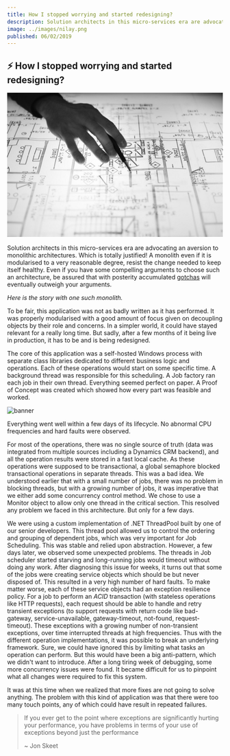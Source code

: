 ```yaml
---
title: How I stopped worrying and started redesigning?
description: Solution architects in this micro-services era are advocating an aversion to monolithic architectures. Here is the story with one such monolith.
image: ../images/nilay.png
published: 06/02/2019
---
```


## ⚡ How I stopped worrying and started redesigning?

![banner](../images/banner.jpeg)

Solution architects in this micro-services era are advocating an aversion to monolithic architectures. Which is totally justified! A monolith even if it is modularised to a very reasonable degree, resist the change needed to keep itself healthy. Even if you have some compelling arguments to choose such an architecture, be assured that with posterity accumulated [gotchas](https://www.urbandictionary.com/define.php?term=gotcha) will eventually outweigh your arguments.


*Here is the story with one such monolith.*

To be fair, this application was not as badly written as it has performed. It was properly modularised with a good amount of focus given on decoupling objects by their role and concerns. In a simpler world, it could have stayed relevant for a really long time. But sadly, after a few months of it being live in production, it has to be and is being redesigned.

The core of this application was a self-hosted Windows process with separate class libraries dedicated to different business logic and operations. Each of these operations would start on some specific time. A background thread was responsible for this scheduling. A Job factory ran each job in their own thread. Everything seemed perfect on paper. A Proof of Concept was created which showed how every part was feasible and worked.

![banner](https://cdn-images-1.medium.com/max/1600/0*jzTfbstmjQZ8UFSn.png)

Everything went well within a few days of its lifecycle. No abnormal CPU frequencies and hard faults were observed.

For most of the operations, there was no single source of truth (data was integrated from multiple sources including a Dynamics CRM backend), and all the operation results were stored in a fast local cache. As these operations were supposed to be transactional, a global semaphore blocked transactional operations in separate threads. This was a bad idea. We understood earlier that with a small number of jobs, there was no problem in blocking threads, but with a growing number of jobs, it was imperative that we either add some concurrency control method. We chose to use a Monitor object to allow only one thread in the critical section. This resolved any problem we faced in this architecture. But only for a few days.

We were using a custom implementation of .NET ThreadPool built by one of our senior developers. This thread pool allowed us to control the ordering and grouping of dependent jobs, which was very important for Job Scheduling. This was stable and relied upon abstraction. However, a few days later, we observed some unexpected problems. The threads in Job scheduler started starving and long-running jobs would timeout without doing any work. After diagnosing this issue for weeks, it turns out that some of the jobs were creating service objects which should be but never disposed of. This resulted in a very high number of hard faults. To make matter worse, each of these service objects had an exception resilience policy. For a job to perform an _ACID_ transaction (with stateless operations like HTTP requests), each request should be able to handle and retry transient exceptions (to support requests with return code like bad-gateway, service-unavailable, gateway-timeout, not-found, request-timeout). These exceptions with a growing number of non-transient exceptions, over time interrupted threads at high frequencies. Thus with the different operation implementations, it was possible to break an underlying framework. Sure, we could have ignored this by limiting what tasks an operation can perform. But this would have been a big anti-pattern, which we didn't want to introduce. After a long tiring week of debugging, some more concurrency issues were found. It became difficult for us to pinpoint what all changes were required to fix this system.

It was at this time when we realized that more fixes are not going to solve anything. The problem with this kind of application was that there were too many touch points, any of which could have result in repeated failures.

> If you ever get to the point where exceptions are significantly hurting your performance, you have problems in terms of your use of exceptions beyond just the performance
>
> ~ Jon Skeet
